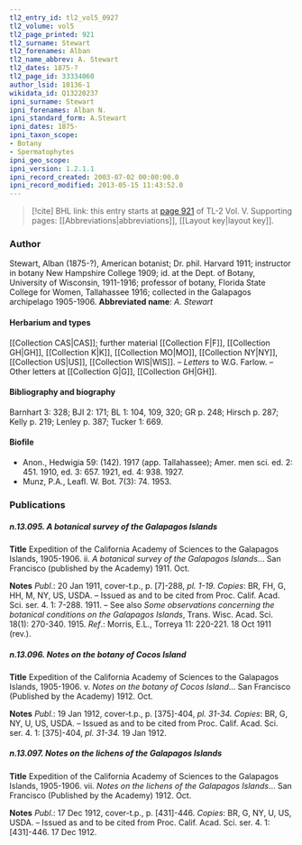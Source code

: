 ```yaml
---
tl2_entry_id: tl2_vol5_0927
tl2_volume: vol5
tl2_page_printed: 921
tl2_surname: Stewart
tl2_forenames: Alban
tl2_name_abbrev: A. Stewart
tl2_dates: 1875-?
tl2_page_id: 33334060
author_lsid: 10136-1
wikidata_id: Q13220237
ipni_surname: Stewart
ipni_forenames: Alban N.
ipni_standard_form: A.Stewart
ipni_dates: 1875-
ipni_taxon_scope: 
- Botany
- Spermatophytes
ipni_geo_scope: 
ipni_version: 1.2.1.1
ipni_record_created: 2003-07-02 00:00:00.0
ipni_record_modified: 2013-05-15 11:43:52.0
---
```



> [!cite] BHL link: this entry starts at [page 921](https://www.biodiversitylibrary.org/page/33334060) of TL-2 Vol. V.
> Supporting pages: [[Abbreviations|abbreviations]], [[Layout key|layout key]].

### Author

Stewart, Alban (1875-?), American botanist; Dr. phil. Harvard 1911; instructor in botany New Hampshire College 1909; id. at the Dept. of Botany, University of Wisconsin, 1911-1916; professor of botany, Florida State College for Women, Tallahassee 1916; collected in the Galapagos archipelago 1905-1906. 
**Abbreviated name**: *A. Stewart*

#### Herbarium and types

[[Collection CAS|CAS]]; further material [[Collection F|F]], [[Collection GH|GH]], [[Collection K|K]], [[Collection MO|MO]], [[Collection NY|NY]], [[Collection US|US]], [[Collection WIS|WIS]]. – *Letters* to W.G. Farlow. – Other letters at [[Collection G|G]], [[Collection GH|GH]].

#### Bibliography and biography

Barnhart 3: 328; BJI 2: 171; BL 1: 104, 109, 320; GR p. 248; Hirsch p. 287; Kelly p. 219; Lenley p. 387; Tucker 1: 669.

#### Biofile

- Anon., Hedwigia 59: (142). 1917 (app. Tallahassee); Amer. men sci. ed. 2: 451. 1910, ed. 3: 657. 1921, ed. 4: 938. 1927.
- Munz, P.A., Leafl. W. Bot. 7(3): 74. 1953.

### Publications

##### n.13.095. A botanical survey of the Galapagos Islands

**Title**
Expedition of the California Academy of Sciences to the Galapagos Islands, 1905-1906. ii. *A botanical survey of the Galapagos Islands*... San Francisco (published by the Academy) 1911. Oct.

**Notes**
*Publ*.: 20 Jan 1911, cover-t.p., p. \[7\]-288, *pl. 1-19. Copies*: BR, FH, G, HH, M, NY, US, USDA. – Issued as and to be cited from Proc. Calif. Acad. Sci. ser. 4. 1: 7-288. 1911. – See also *Some observations concerning the botanical conditions on the Galapagos Islands*, Trans. Wisc. Acad. Sci. 18(1): 270-340. 1915.
*Ref*.: Morris, E.L., Torreya 11: 220-221. 18 Oct 1911 (rev.).

##### n.13.096. Notes on the botany of Cocos Island

**Title**
Expedition of the California Academy of Sciences to the Galapagos Islands, 1905-1906. v. *Notes on the botany of Cocos Island*... San Francisco (Published by the Academy) 1912. Oct.

**Notes**
*Publ*.: 19 Jan 1912, cover-t.p., p. \[375\]-404, *pl. 31-34. Copies*: BR, G, NY, U, US, USDA. – Issued as and to be cited from Proc. Calif. Acad. Sci. ser. 4. 1: \[375\]-404, *pl. 31-34.* 19 Jan 1912.

##### n.13.097. Notes on the lichens of the Galapagos Islands

**Title**
Expedition of the California Academy of Sciences to the Galapagos Islands, 1905-1906. vii. *Notes on the lichens of the Galapagos Islands*... San Francisco (Published by the Academy) 1912. Oct.

**Notes**
*Publ*.: 17 Dec 1912, cover-t.p., p. \[431\]-446. *Copies*: BR, G, NY, U, US, USDA. – Issued as and to be cited from Proc. Calif. Acad. Sci. ser. 4. 1: \[431\]-446. 17 Dec 1912.

